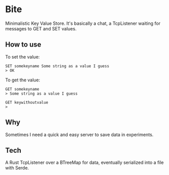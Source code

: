 # Bite

Minimalistic Key Value Store. It's basically a chat, a TcpListener waiting for
messages to GET and SET values.

## How to use

To set the value:

    SET somekeyname Some string as a value I guess
    > OK

To get the value:

    GET somekeyname
    > Some string as a value I guess

    GET keywithoutvalue
    >

## Why

Sometimes I need a quick and easy server to save data in experiments.

## Tech

A Rust TcpListener over a BTreeMap for data, eventually serialized into a file with Serde.
